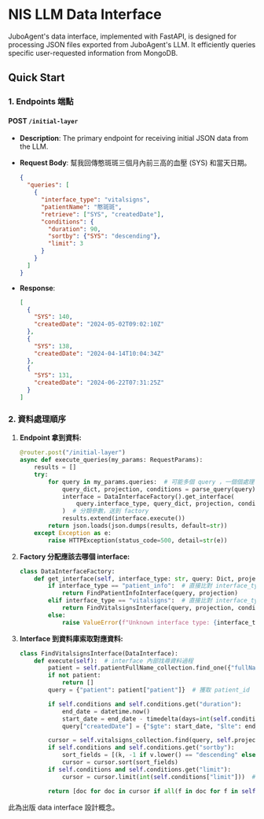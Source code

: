 # NIS LLM Data Interface

JuboAgent's data interface, implemented with FastAPI, is designed for processing JSON files exported from JuboAgent's LLM. It efficiently queries specific user-requested information from MongoDB.

## Quick Start

### 1. Endpoints 端點

#### POST `/initial-layer`
- **Description**: The primary endpoint for receiving initial JSON data from the LLM.

- **Request Body**: 幫我回傳憨斑斑三個月內前三高的血壓 (SYS) 和當天日期。
    ```json
    {
      "queries": [
        {
          "interface_type": "vitalsigns",
          "patientName": "憨斑斑",
          "retrieve": ["SYS", "createdDate"],
          "conditions": {
            "duration": 90,
            "sortby": {"SYS": "descending"},
            "limit": 3
          }
        }
      ]
    }
    ```

- **Response**:
    ```json
    [
      {
        "SYS": 140,
        "createdDate": "2024-05-02T09:02:10Z"
      },
      {
        "SYS": 138,
        "createdDate": "2024-04-14T10:04:34Z"
      },
      {
        "SYS": 131,
        "createdDate": "2024-06-22T07:31:25Z"
      }
    ]
    ```

### 2. 資料處理順序

1. **Endpoint 拿到資料:**
    ```python
    @router.post("/initial-layer")
    async def execute_queries(my_params: RequestParams):
        results = []
        try:
            for query in my_params.queries:  # 可能多個 query ，一個個處理
                query_dict, projection, conditions = parse_query(query)
                interface = DataInterfaceFactory().get_interface(
                    query.interface_type, query_dict, projection, conditions
                )  # 分類參數，送到 factory
                results.extend(interface.execute())
            return json.loads(json.dumps(results, default=str))
        except Exception as e:
            raise HTTPException(status_code=500, detail=str(e))
    ```

2. **Factory 分配應該去哪個 interface:**
    ```python
    class DataInterfaceFactory:
        def get_interface(self, interface_type: str, query: Dict, projection: Dict = None, conditions: Optional[Dict] = None):
            if interface_type == "patient_info":  # 直接比對 interface_type
                return FindPatientInfoInterface(query, projection)
            elif interface_type == "vitalsigns":  # 直接比對 interface_type
                return FindVitalsignsInterface(query, projection, conditions)
            else:
                raise ValueError(f"Unknown interface type: {interface_type}")
    ```

3. **Interface 到資料庫索取對應資料:**
    ```python
    class FindVitalsignsInterface(DataInterface):
        def execute(self):  # interface 內部找尋資料過程
            patient = self.patientFullName_collection.find_one({"fullName": self.query["patientName"]})
            if not patient:
                return []
            query = {"patient": patient["patient"]}  # 獲取 patient_id

            if self.conditions and self.conditions.get("duration"):
                end_date = datetime.now()
                start_date = end_date - timedelta(days=int(self.conditions["duration"]))
                query["createdDate"] = {"$gte": start_date, "$lte": end_date}  # 獲取日期範圍

            cursor = self.vitalsigns_collection.find(query, self.projection)
            if self.conditions and self.conditions.get("sortby"):
                sort_fields = [(k, -1 if v.lower() == "descending" else 1) for k, v in self.conditions["sortby"].items()]
                cursor = cursor.sort(sort_fields)
            if self.conditions and self.conditions.get("limit"):
                cursor = cursor.limit(int(self.conditions["limit"]))  # 處理限定條件

            return [doc for doc in cursor if all(f in doc for f in self.projection.keys() if self.projection[f] == 1)]  # 回傳結果
    ```

此為出版 data interface 設計概念。

